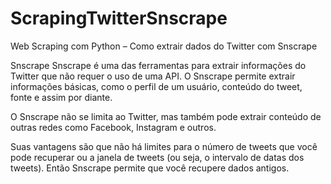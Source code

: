 # ScrapingTwitterSnscrape
Web Scraping com Python – Como extrair dados do Twitter com Snscrape

Snscrape
Snscrape é uma das ferramentas para extrair informações do Twitter que não requer o uso de uma API. O Snscrape permite extrair informações básicas, como o perfil de um usuário, conteúdo do tweet, fonte e assim por diante.

O Snscrape não se limita ao Twitter, mas também pode extrair conteúdo de outras redes como Facebook, Instagram e outros.

Suas vantagens são que não há limites para o número de tweets que você pode recuperar ou a janela de tweets (ou seja, o intervalo de datas dos tweets). Então Snscrape permite que você recupere dados antigos.
